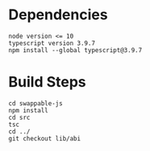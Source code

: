 # Dependencies

    node version <= 10
    typescript version 3.9.7
    npm install --global typescript@3.9.7

# Build Steps

    cd swappable-js
    npm install
    cd src
    tsc
    cd ../
    git checkout lib/abi
